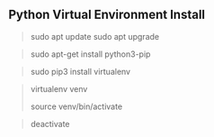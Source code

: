 <h2>Python Virtual Environment Install</h2>

>sudo apt update
>sudo apt upgrade

>sudo apt-get install python3-pip

>sudo pip3 install virtualenv

>virtualenv venv
>
>source venv/bin/activate

>deactivate
